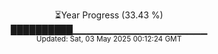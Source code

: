 <p align="center">
⏳Year Progress (33.43 %)<br>
██████████▁▁▁▁▁▁▁▁▁▁▁▁▁▁▁▁▁▁▁▁ <br>
<sub>Updated: Sat, 03 May 2025 00:12:24 GMT</sub>
</p>

